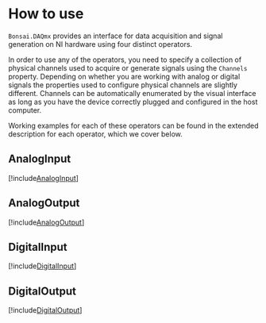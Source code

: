 # How to use

`Bonsai.DAQmx` provides an interface for data acquisition and signal generation on NI hardware using four distinct operators.

In order to use any of the operators, you need to specify a collection of physical channels used to acquire or generate signals using the `Channels` property. Depending on whether you are working with analog or digital signals the properties used to configure physical channels are slightly different. Channels can be automatically enumerated by the visual interface as long as you have the device correctly plugged and configured in the host computer. 

Working examples for each of these operators can be found in the extended description for each operator, which we cover below.

## AnalogInput
[!include[AnalogInput](~/articles/daqmx-analoginput.md)]

## AnalogOutput
[!include[AnalogOutput](~/articles/daqmx-analogoutput.md)]

## DigitalInput
[!include[DigitalInput](~/articles/daqmx-digitalinput.md)]

## DigitalOutput
[!include[DigitalOutput](~/articles/daqmx-digitaloutput.md)]